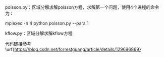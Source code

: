 poisson.py：区域分解求解poisson方程，求解第一个问题，使用4个进程的命令为：

mpiexec -n 4 python poisson.py --para 1


kflow.py：区域分解求解kflow方程

代码链接参考\urf{https://blog.csdn.net/forrestguang/article/details/129696869}